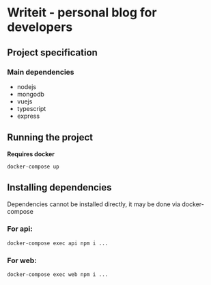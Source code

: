 # Writeit - personal blog for developers

## Project specification

### Main dependencies

- nodejs
- mongodb
- vuejs
- typescript
- express

## Running the project
**Requires docker**
```
docker-compose up
```

## Installing dependencies

Dependencies cannot be installed directly, it may be done via docker-compose

### For api:
```
docker-compose exec api npm i ...
```

### For web:

```
docker-compose exec web npm i ...
```
